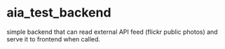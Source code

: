 # aia_test_backend
simple backend that can read external API feed (flickr public photos) and serve it to frontend when called.
